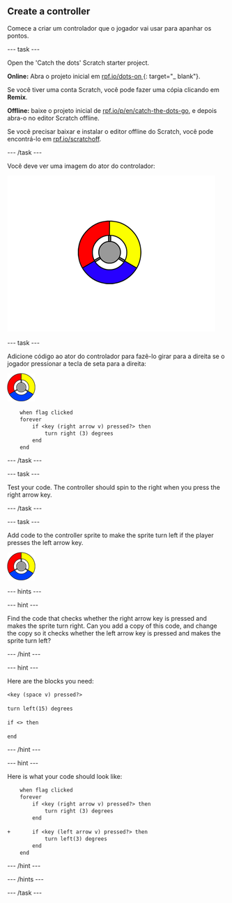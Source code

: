 ## Create a controller

Comece a criar um controlador que o jogador vai usar para apanhar os pontos.

\--- task \---

Open the 'Catch the dots' Scratch starter project.

**Online:** Abra o projeto inicial em [ rpf.io/dots-on ](http://rpf.io/dots-on){: target="_ blank"}.

Se você tiver uma conta Scratch, você pode fazer uma cópia clicando em **Remix**.

**Offline:** baixe o projeto inicial de [rpf.io/p/en/catch-the-dots-go](http://rpf.io/p/en/catch-the-dots-go), e depois abra-o no editor Scratch offline.

Se você precisar baixar e instalar o editor offline do Scratch, você pode encontrá-lo em [rpf.io/scratchoff](http://rpf.io/scratchoff).

\--- /task \---

Você deve ver uma imagem do ator do controlador:

![screenshot](images/dots-controller.png)

\--- task \---

Adicione código ao ator do controlador para fazê-lo girar para a direita se o jogador pressionar a tecla de seta para a direita:

![Controller sprite](images/controller-sprite.png)

```blocks3
    when flag clicked
    forever
        if <key (right arrow v) pressed?> then
            turn right (3) degrees
        end
    end
```

\--- /task \---

\--- task \---

Test your code. The controller should spin to the right when you press the right arrow key.

\--- /task \---

\--- task \---

Add code to the controller sprite to make the sprite turn left if the player presses the left arrow key.

![Controller sprite](images/controller-sprite.png)

\--- hints \---

\--- hint \---

Find the code that checks whether the right arrow key is pressed and makes the sprite turn right. Can you add a copy of this code, and change the copy so it checks whether the left arrow key is pressed and makes the sprite turn left?

\--- /hint \---

\--- hint \---

Here are the blocks you need:

```blocks3
<key (space v) pressed?>

turn left(15) degrees

if <> then

end
```

\--- /hint \---

\--- hint \---

Here is what your code should look like:

```blocks3
    when flag clicked
    forever
        if <key (right arrow v) pressed?> then
            turn right (3) degrees
        end

+       if <key (left arrow v) pressed?> then
            turn left(3) degrees
        end
    end
```

\--- /hint \---

\--- /hints \---

\--- /task \---